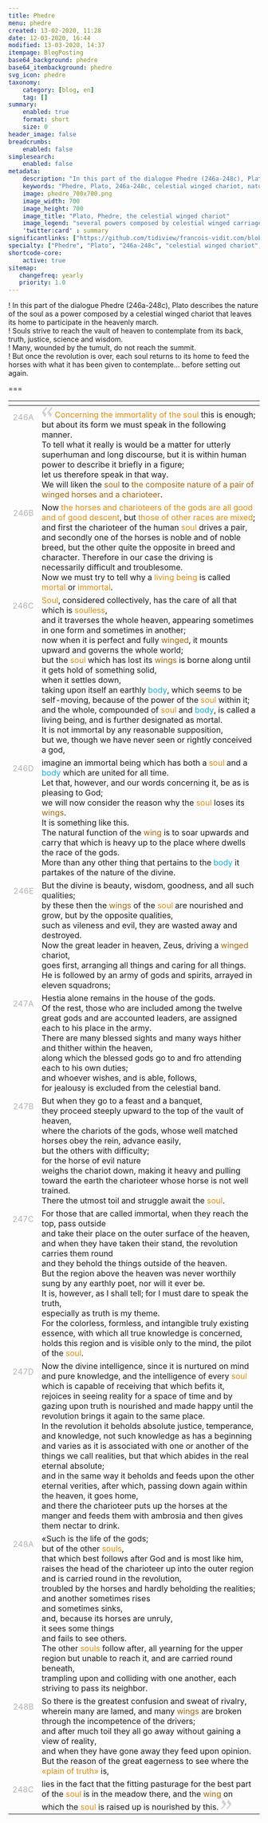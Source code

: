 ```yaml
---
title: Phedre
menu: phedre
created: 13-02-2020, 11:28
date: 12-03-2020, 16:44
modified: 13-03-2020, 14:37
itempage: BlogPosting
base64_background: phedre
base64_itembackground: phedre
svg_icon: phedre
taxonomy:
    category: [blog, en]
    tag: []
summary:
    enabled: true
    format: short
    size: 0
header_image: false
breadcrumbs:
    enabled: false
simplesearch:
    enabled: false
metadata:
    description: "In this part of the dialogue Phedre (246a-248c), Plato describes the nature of the soul, as a power composed by a celestial winged chariot that leaves its dwelling place to participate in the celestial march, reaches the vault of heaven, contemplates from its back, truth, justice, science, wisdom, returns to its dwelling place, feeds the horses with what it has been given to contemplate... before setting out again."
    keywords: "Phedre, Plato, 246a-248c, celestial winged chariot, nature of the soul"
    image: phedre_700x700.png
    image_width: 700
    image_height: 700
    image_title: "Plato, Phedre, the celestial winged chariot"
    image_legend: "several powers composed by celestial winged carriages participate in the celestial walk"
    'twitter:card' : summary
significantlinks: ["https://github.com/tidiview/francois-vidit.com/blob/master/user/sites/blog/pages/01.home/31.phedre/item.ja.md"]
specialty: ["Phedre", "Plato", "246a-248c", "celestial winged chariot", "nature of the soul"]
shortcode-core:
    active: true
sitemap:
   changefreq: yearly
   priority: 1.0
---
```

! In this part of the dialogue Phedre (246a-248c), Plato describes the nature of the soul as a power composed by a celestial winged chariot that leaves its home to participate in the heavenly march.  
! Souls strive to reach the vault of heaven to contemplate from its back, truth, justice, science and wisdom.  
! Many, wounded by the tumult, do not reach the summit.  
! But once the revolution is over, each soul returns to its home to feed the horses with what it has been given to contemplate... before setting out again.

===

<div id="translation-text-rousi" markdown="1">

<style>#translation-text-rousi tr td:first-child {color: #b3b3b3;text-align: right;vertical-align: top;padding-top: 0.8rem;}</style>

|   | <span hidden>hidden</span> |
| - | -------------------------- |
| 246A | <span><svg xmlns="http://www.w3.org/2000/svg" width="22px" height="22px" viewBox="0 0 78 78" fill="lightgrey" opacity="1"><path d="M76.5 9.0009L57.0898 32.605c-.88226 1.10283-.88226 1.54397-.88226 1.76454 0 1.10286 1.76455 3.30857 2.8674 4.632l13.0167 14.99877L61.50123 74.9545 50.4727 59.51456c-2.87047-3.97028-10.80793-15.88413-10.80793-19.19267 0-1.76458.6617-2.4263 6.6171-9.7051C60.8395 12.74754 63.04522 10.98297 70.98575 3.0455L76.5 9.00092zm-38.16172 0L18.9281 32.605c-.88228 1.10283-.88228 1.54397-.88228 1.76454 0 1.10286 1.76457 3.30857 2.86742 4.632L33.92688 54.0003 23.3395 74.9545 12.30793 59.51456C9.44053 55.54428 1.5 43.63043 1.5 40.3219c0-1.76458.6617-2.4263 6.6171-9.7051C22.67475 12.74754 24.88043 10.98297 32.82097 3.0455l5.51732 5.9554z"/></svg></span> <span style="color:#df8a13;">Concerning the immortality of the soul</span> this is enough; but about its form we must speak in the following manner. <br>To tell what it really is would be a matter for utterly superhuman and long discourse, but it is within human power to describe it briefly in a figure; <br>let us therefore speak in that way. <br>We will liken the <span style="color:#a4660e;">soul</span> to <span style="color:#a4660e;">the composite nature of a pair of winged horses and a charioteer</span>. |
| 246B | Now <span style="color:#df8a13;">the horses and charioteers of the gods are all good and of good descent</span>, but <span style="color:#df8a13;">those of other races are mixed</span>; <br>and first the charioteer of the human <span style="color:#df8a13;">soul</span> drives a pair, and secondly one of the horses is noble and of noble breed, but the other quite the opposite in breed and character. Therefore in our case the driving is necessarily difficult and troublesome. <br>Now we must try to tell why a <span style="color:#df8a13;">living being</span> is called <span style="color:#df8a13;">mortal</span> or <span style="color:#df8a13;">immortal</span>. |
| 246C | <span style="color:#df8a13;">Soul</span>, considered collectively, has the care of all that which is <span style="color:#df8a13;">soulless</span>, <br>and it traverses the whole heaven, appearing sometimes in one form and sometimes in another; <br>now when it is perfect and fully <span style="color:#a4660e;">winged</span>, it mounts upward and governs the whole world; <br>but the <span style="color:#df8a13;">soul</span> which has lost its <span style="color:#a4660e;">wings</span> is borne along until it gets hold of something solid, <br>when it settles down, <br>taking upon itself an earthly <span style="color:#13aadd;">body</span>, which seems to be self-moving, because of the power of the <span style="color:#df8a13;">soul</span> within it; <br>and the whole, compounded of <span style="color:#df8a13;">soul</span> and <span style="color:#13aadd;">body</span>, is called a living being, and is further designated as mortal. <br>It is not immortal by any reasonable supposition, <br>but we, though we have never seen or rightly conceived a god, |
| 246D | imagine an immortal being which has both a <span style="color:#df8a13;">soul</span> and a <span style="color:#13aadd;">body</span> which are united for all time. <br>Let that, however, and our words concerning it, be as is pleasing to God; <br>we will now consider the reason why the <span style="color:#df8a13;">soul</span> loses its <span style="color:#a4660e;">wings</span>. <br>It is something like this. <br>The natural function of the <span style="color:#a4660e;">wing</span> is to soar upwards and carry that which is heavy up to the place where dwells the race of the gods. <br>More than any other thing that pertains to the <span style="color:#13aadd;">body</span> it partakes of the nature of the divine. |
| 246E | But the divine is beauty, wisdom, goodness, and all such qualities; <br>by these then the <span style="color:#a4660e;">wings</span> of the <span style="color:#df8a13;">soul</span> are nourished and grow, but by the opposite qualities, <br>such as vileness and evil, they are wasted away and destroyed. <br>Now the great leader in heaven, Zeus, driving a <span style="color:#a4660e;">winged</span> chariot, <br>goes first, arranging all things and caring for all things. <br>He is followed by an army of gods and spirits, arrayed in eleven squadrons; |
| 247A | Hestia alone remains in the house of the gods. <br>Of the rest, those who are included among the twelve great gods and are accounted leaders, are assigned each to his place in the army. <br>There are many blessed sights and many ways hither and thither within the heaven, <br>along which the blessed gods go to and fro attending each to his own duties; <br>and whoever wishes, and is able, follows, <br>for jealousy is excluded from the celestial band. |
| 247B | But when they go to a feast and a banquet, <br>they proceed steeply upward to the top of the vault of heaven, <br>where the chariots of the gods, whose well matched horses obey the rein, advance easily, <br>but the others with difficulty; <br>for the horse of evil nature <br>weighs the chariot down, making it heavy and pulling toward the earth the charioteer whose horse is not well trained. <br>There the utmost toil and struggle await the <span style="color:#df8a13;">soul</span>. |
| 247C | For those that are called immortal, when they reach the top, pass outside <br>and take their place on the outer surface of the heaven, <br>and when they have taken their stand, the revolution carries them round <br>and they behold the things outside of the heaven. <br>But the region above the heaven was never worthily sung by any earthly poet, nor will it ever be. <br>It is, however, as I shall tell; for I must dare to speak the truth, <br>especially as truth is my theme. <br>For the colorless, formless, and intangible truly existing essence, with which all true knowledge is concerned, holds this region and is visible only to the mind, the pilot of the <span style="color:#df8a13;">soul</span>. |
| 247D | Now the divine intelligence, since it is nurtured on mind and pure knowledge, and the intelligence of every <span style="color:#df8a13;">soul</span> which is capable of receiving that which befits it, rejoices in seeing reality for a space of time and by gazing upon truth is nourished and made happy until the revolution brings it again to the same place. <br>In the revolution it beholds absolute justice, temperance, and knowledge, not such knowledge as has a beginning and varies as it is associated with one or another of the things we call realities, but that which abides in the real eternal absolute; <br>and in the same way it beholds and feeds upon the other eternal verities, after which, passing down again within the heaven, it goes home, <br>and there the charioteer puts up the horses at the manger and feeds them with ambrosia and then gives them nectar to drink. |
| 248A | «Such is the life of the gods; <br>but of the other <span style="color:#df8a13;">souls</span>, <br>that which best follows after God and is most like him, raises the head of the charioteer up into the outer region and is carried round in the revolution, <br>troubled by the horses and hardly beholding the realities; <br>and another sometimes rises <br>and sometimes sinks, <br>and, because its horses are unruly, <br>it sees some things <br>and fails to see others. <br>The other <span style="color:#df8a13;">souls</span> follow after, all yearning for the upper region but unable to reach it, and are carried round beneath, <br>trampling upon and colliding with one another, each striving to pass its neighbor. |
| 248B | So there is the greatest confusion and sweat of rivalry, wherein many are lamed, and many <span style="color:#a4660e;">wings</span> are broken through the incompetence of the drivers; <br>and after much toil they all go away without gaining a view of reality, <br>and when they have gone away they feed upon opinion. <br>But the reason of the great eagerness to see where the <span style="color:#df8a13;">«plain of truth»</span> is, |
| 248C | lies in the fact that the fitting pasturage for the best part of the <span style="color:#df8a13;">soul</span> is in the meadow there, and the <span style="color:#a4660e;">wing</span> on which the <span style="color:#df8a13;">soul</span> is raised up is nourished by this. <span><svg xmlns="http://www.w3.org/2000/svg" width="22px" height="22px" viewBox="0 0 78 78" fill="lightgrey" opacity="1"><path d="M1.5 68.9991L20.9102 45.395c.88226-1.10283.88226-1.54397.88226-1.76454 0-1.10286-1.76455-3.30857-2.8674-4.632L5.90836 23.9997 16.49877 3.0455 27.5273 18.48544c2.87047 3.97028 10.80793 15.88413 10.80793 19.19267 0 1.76458-.6617 2.4263-6.6171 9.7051C17.1605 65.25246 14.95478 67.01703 7.01425 74.9545L1.5 68.99908zm38.16172 0L59.0719 45.395c.88228-1.10283.88228-1.54397.88228-1.76454 0-1.10286-1.76457-3.30857-2.86742-4.632L44.07312 23.9997 54.6605 3.0455l11.03157 15.43992C68.55947 22.45572 76.5 34.36957 76.5 37.6781c0 1.76458-.6617 2.4263-6.6171 9.7051C55.32526 65.25246 53.11957 67.01703 45.17904 74.9545l-5.51732-5.9554z"/></svg></span> |

</div>